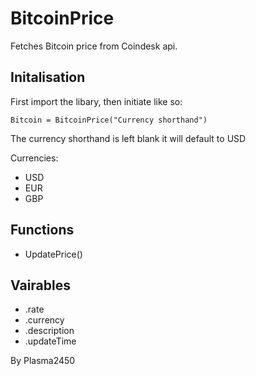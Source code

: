 # BitcoinPrice

Fetches Bitcoin price from Coindesk api.

## Initalisation

First import the libary, then initiate like so:

```
Bitcoin = BitcoinPrice("Currency shorthand")
```

The currency shorthand is left blank it will default to USD

Currencies:

- USD
- EUR
- GBP

## Functions

- UpdatePrice() 

## Vairables

- .rate 
- .currency
- .description
- .updateTime


By Plasma2450 
